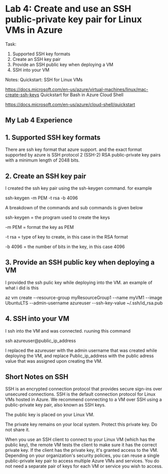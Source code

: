 # Lab 4: Create and use an SSH public-private key pair for Linux VMs in Azure

Task:
1. Supported SSH key formats
2. Create an SSH key pair
3. Provide an SSH public key when deploying a VM
4. SSH into your VM


Notes:
Quickstart: SSH for Linux VMs

https://docs.microsoft.com/en-us/azure/virtual-machines/linux/mac-create-ssh-keys
Quickstart for Bash in Azure Cloud Shell

https://docs.microsoft.com/en-us/azure/cloud-shell/quickstart











## My Lab 4 Experience 


## 1. Supported SSH key formats

There are ssh key format that azure support. and the exact format supported by azure is SSH protocol 2 (SSH-2) RSA public-private key pairs with a minimum length of 2048 bits.

## 2. Create an SSH key pair

I created the ssh key pair using the ssh-keygen command. for example

ssh-keygen -m PEM -t rsa -b 4096

A breakdown of the commands and sub commands is given below

ssh-keygen = the program used to create the keys

-m PEM = format the key as PEM

-t rsa = type of key to create, in this case in the RSA format

-b 4096 = the number of bits in the key, in this case 4096

## 3. Provide an SSH public key when deploying a VM

I provided the ssh pulic key while deploying into the VM. an example of what i did is this

az vm create
--resource-group myResourceGroup1
--name myVM1
--image UbuntuLTS
--admin-username azureuser
--ssh-key-value ~/.ssh/id_rsa.pub

## 4. SSH into your VM

I ssh into the VM and was connected. ruuning this command

ssh azureuser@public_ip_address

I replaced the azureuser with the admin username that was created while deploying the VM, and replace Public_ip_address with the public adress value that was assigned upon creating the VM.


## Short Notes on SSH

SSH is an encrypted connection protocol that provides secure sign-ins over unsecured connections. SSH is the default connection protocol for Linux VMs hosted in Azure. We recommend connecting to a VM over SSH using a public-private key pair, also known as SSH keys.

The public key is placed on your Linux VM.

The private key remains on your local system. Protect this private key. Do not share it.

When you use an SSH client to connect to your Linux VM (which has the public key), the remote VM tests the client to make sure it has the correct private key. If the client has the private key, it's granted access to the VM. Depending on your organization's security policies, you can reuse a single public-private key pair to access multiple Azure VMs and services. You do not need a separate pair of keys for each VM or service you wish to access.


